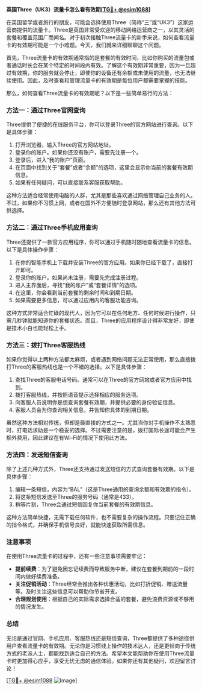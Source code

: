 **英国Three（UK3）流量卡怎么看有效期[[TG💪+ @esim1088](https://t.me/s/esim1088)]**

在英国留学或者旅行的朋友，可能会选择使用Three（简称“三”或“UK3”）这家运营商提供的流量卡。Three是英国非常受欢迎的移动网络运营商之一，以其灵活的套餐和覆盖范围广而闻名。对于初次接触Three流量卡的新手来说，如何查看流量卡的有效期可能是一个小难题。今天，我们就来详细聊聊这个问题。

首先，Three流量卡的有效期通常指的是套餐的有效时间，比如你购买的流量包或者通话时长会在某个特定的时间段内有效。了解这个有效期非常重要，因为一旦超过有效期，你的服务就会停止，即使你的设备还有余额或未使用的流量，也无法继续使用。因此，及时查看和管理流量卡的有效期是每位用户都需要掌握的技能。

那么，如何查看Three流量卡的有效期呢？以下是一些简单易行的方法：

### 方法一：通过Three官网查询

Three提供了便捷的在线服务平台，你可以登录Three的官方网站进行查询。以下是具体步骤：

1. 打开浏览器，输入Three的官方网站地址。
2. 登录你的账户。如果你还没有账户，需要先注册一个。
3. 登录后，进入“我的账户”页面。
4. 在页面中找到关于“套餐”或者“余额”的选项，这里会显示你当前的套餐有效期信息。
5. 如果有任何疑问，可以直接联系客服获取帮助。

这种方法适合经常使用电脑的人群，尤其是那些喜欢通过网络管理自己业务的人。不过，如果你不习惯上网，或者在国外不方便随时登录网站，那么还有其他方法可供选择。

### 方法二：通过Three手机应用查询

Three还提供了一款官方应用程序，你可以通过手机随时随地查看流量卡的信息。以下是具体操作步骤：

1. 在你的智能手机上下载并安装Three的官方应用。如果你已经下载了，直接打开即可。
2. 登录你的账户。如果尚未注册，需要先完成注册过程。
3. 进入主界面后，寻找“我的账户”或“套餐详情”的选项。
4. 在这里，你会看到当前套餐的剩余时间和到期日期。
5. 如果需要更多信息，可以通过应用内的客服功能咨询。

这种方式非常适合忙碌的现代人，因为它可以在任何地方、任何时候进行操作，只需几秒钟就能知道你的套餐状态。而且，Three的应用程序设计得非常友好，即使是技术小白也能轻松上手。

### 方法三：拨打Three客服热线

如果你觉得以上两种方法都太麻烦，或者遇到网络问题无法正常使用，那么直接拨打Three的客服热线也是一个不错的选择。以下是具体步骤：

1. 查找Three的客服电话号码。通常可以在Three的官方网站或者官方应用中找到。
2. 拨打客服热线，并按照语音提示选择相应的服务选项。
3. 向客服人员说明你是想查询套餐有效期，并提供必要的身份验证信息。
4. 客服人员会为你查询相关信息，并告知你具体的到期日期。

虽然这种方法相对传统，但却是最直接的方式之一。尤其当你对手机操作不太熟悉时，打电话求助是一个稳妥的选择。不过需要注意的是，拨打国际长途可能会产生额外费用，因此建议在有Wi-Fi的情况下使用此方法。

### 方法四：发送短信查询

除了上述几种方式外，Three还支持通过发送短信的方式查询套餐有效期。以下是具体步骤：

1. 编辑一条短信，内容为“BAL”（这是Three通用的查询余额和有效期的指令）。
2. 将这条短信发送至Three的服务号码（通常是433）。
3. 稍等片刻，Three会通过短信回复你当前套餐的有效期信息。

这种方法简单快捷，无需下载任何软件，也不需要复杂的操作流程。只要记住正确的指令格式，并确保手机信号良好，就能快速获取所需信息。

### 注意事项

在使用Three流量卡的过程中，还有一些注意事项需要牢记：

- **提前续费**：为了避免因忘记续费而导致服务中断，建议在套餐到期前的一段时间内做好续费准备。
- **关注促销活动**：Three经常会推出各种优惠活动，比如打折促销、赠送流量等。及时关注这些信息可以帮助你节省开支。
- **合理规划使用**：根据自己的实际需求选择合适的套餐，避免浪费资源或不够用的情况发生。

### 总结

无论是通过官网、手机应用、客服热线还是短信查询，Three都提供了多种途径供用户查看流量卡的有效期。无论你是习惯线上操作的技术达人，还是更倾向于传统方式的老派人士，都能找到适合自己的方法。希望本文能帮助你在使用Three流量卡时更加得心应手，享受无忧无虑的通信体验。如果你还有其他疑问，欢迎留言讨论！

[[TG💪+ @esim1088](https://t.me/s/esim1088) ![Image](https://i.postimg.cc/4NQfJmqS/Snipaste-2025-05-13-00-14-12.png)]